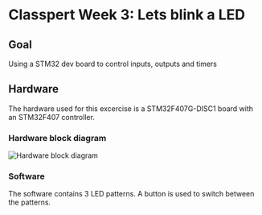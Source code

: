 # Classpert Week 3: Lets blink a LED

## Goal
Using a STM32 dev board to control inputs, outputs and timers

## Hardware
The hardware used for this excercise is a STM32F407G-DISC1 board with an STM32F407 controller.

### Hardware block diagram
![Hardware block diagram](/../Classpert_GreenTurtles/Week3/images/BlockDiagram_LEDBLINK.png)

### Software
The software contains 3 LED patterns.  A button is used to switch between the patterns.
